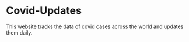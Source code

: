 # Covid-Updates

This website tracks the data of covid cases across the world and updates them daily. 

